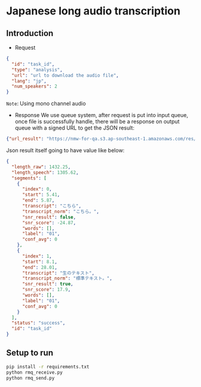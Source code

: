 # Japanese long audio transcription

## Introduction

- Request

```json
{
  "id": "task_id",
  "type": "analysis",
  "url": "url to download the audio file",
  "lang": "jp",
  "num_speakers": 2
}
```

`Note`: Using mono channel audio

- Response
We use queue system, after request is put into input queue, once file is successfully handle, there will be a response on output queue with a signed URL to get the JSON result:
```json
{"url_result": "https://nmw-for-qa.s3.ap-southeast-1.amazonaws.com/res/86fe8527-e34a-47a6-bc85-c372525160d1.json?AWSAccessKeyId=AKIAU5ATHYMXO5U2X6JS&Signature=tBqVuJ2eO2fxG1OBtrRWsS8gb5w%3D&Expires=1737694853", "status": "success", "length_raw": 190.98, "id": "1058e5e2-3b15-400b-88df-de344f8d95c8", "version": "2.13.7", "env": "saas.jp.prod"}
```
Json result itself going to have value like below:
```json
{
  "length_raw": 1432.25,
  "length_speech": 1305.62,
  "segments": [
    {
      "index": 0,
      "start": 5.41,
      "end": 5.87,
      "transcript": "こちら",
      "transcript_norm": "こちら。",
      "snr_result": false,
      "snr_score": -24.87,
      "words": [],
      "label": "01",
      "conf_avg": 0
    },
    {
      "index": 1,
      "start": 8.1,
      "end": 28.01,
      "transcript": "生のテキスト",
      "transcript_norm": "標準テキスト。",
      "snr_result": true,
      "snr_score": 17.9,
      "words": [],
      "label": "01",
      "conf_avg": 0
    }
  ],
  "status": "success",
  "id": "task_id"
}
```

## Setup to run

```bash
pip install -r requirements.txt
python rmq_receive.py
python rmq_send.py
```
